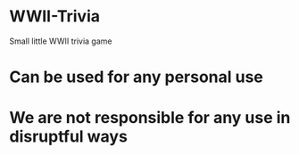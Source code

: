 # WWII-Trivia
Small little WWII trivia game
# Can be used for any personal use
# We are not responsible for any use in disruptful ways
